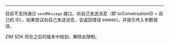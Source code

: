 <Title>支持发送消息给自己吗？</Title>


- - -

目前不支持通过 `sendMessage` 接口，向自己发送消息（即 toConversationID = 自己的 ID）。如果尝试向自己发送消息，会返回错误 `6000001`，并提示传入参数错误。

ZIM SDK 将在之后的版本中规划、解除此限制。